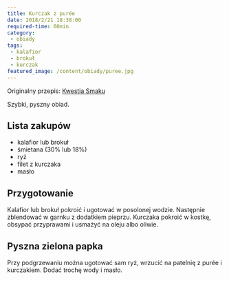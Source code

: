 ```yaml
---
title: Kurczak z purée
date: 2018/2/21 18:38:00
required-time: 60min
category: 
 - obiady
tags:
 - kalafior
 - brokuł
 - kurczak
featured_image: /content/obiady/puree.jpg
---
```


Originalny przepis: [Kwestia Smaku](https://www.kwestiasmaku.com/zielony_srodek/kalafior/puree_z_kalafiora/przepis.html)

Szybki, pyszny obiad.

<!-- more --> 

## Lista zakupów

 - kalafior lub brokuł
 - śmietana (30% lub 18%)
 - ryż
 - filet z kurczaka
 - masło
 
## Przygotowanie

Kalafior lub brokuł pokroić i ugotować w posolonej wodzie. 
Następnie zblendować w garnku z dodatkiem pieprzu.
Kurczaka pokroić w kostkę, obsypać przyprawami i usmażyć na oleju albo oliwie.

## Pyszna zielona papka

Przy podgrzewaniu można ugotować sam ryż, wrzucić na patelnię z purée i kurczakiem. Dodać trochę wody i masło.

